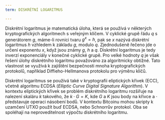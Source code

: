 ```yaml
---
term: DISKRÉTNÍ LOGARITMUS

---
```

Diskrétní logaritmus je matematická úloha, která se používá v některých kryptografických algoritmech s veřejným klíčem. V cyklické grupě řádu $q$ s generátorem $g$, máme-li rovnici tvaru $g^x = h$, pak se $x$ nazývá diskrétní logaritmus $h$ vzhledem k základu $g$, modulo $q$. Zjednodušeně řečeno jde o určení exponentu $x$, když jsou známy $g$, $h$ a $q$. Diskrétní logaritmus je tedy inverzí exponenciály v konečné cyklické grupě. Pro velké hodnoty $q$ je však řešení úlohy diskrétního logaritmu považováno za algoritmicky obtížné. Tato vlastnost se využívá k zajištění bezpečnosti mnoha kryptografických protokolů, například Diffieho-Hellmanova protokolu pro výměnu klíčů.

Diskrétní logaritmus se používá také v kryptografii eliptických křivek (ECC), včetně algoritmu ECDSA (*Elliptic Curve Digital Signature Algorithm*). V kontextu eliptických křivek se problém diskrétního logaritmu rozšiřuje na nalezení skaláru $k$ takového, že $k \cdot G = K$, kde $G$ a $K$ jsou body na křivce a $\cdot$ představuje operaci násobení bodů. V kontextu Bitcoinu mohou skripty k uzamčení UTXO použít buď ECDSA, nebo Schnorrův protokol. Oba se spoléhají na neproveditelnost výpočtu diskrétního logaritmu.